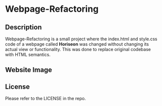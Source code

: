 # Webpage-Refactoring

## Description

Webpage-Refactoring is a small project where the index.html and style.css code of a webpage called **Horiseon** was changed without changing its actual view or functionality. This was done to replace original codebase with HTML semantics.

## Website Image





## License

Please refer to the LICENSE in the repo.

